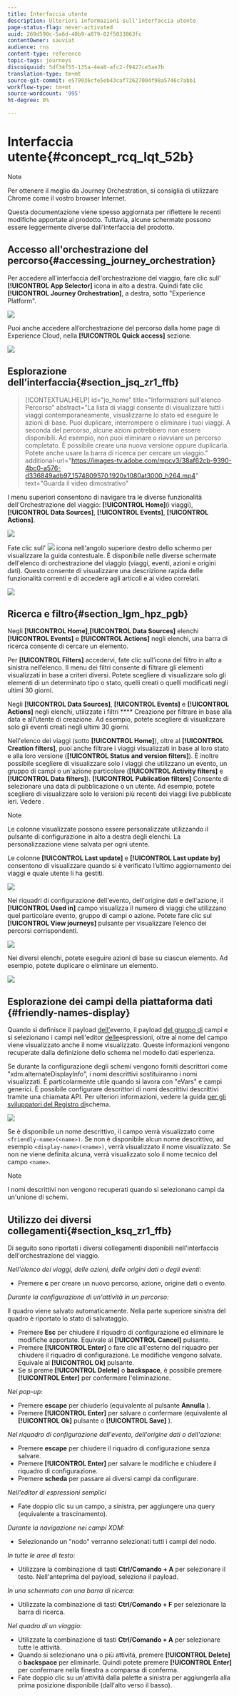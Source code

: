 ```yaml
---
title: Interfaccia utente
description: Ulteriori informazioni sull'interfaccia utente
page-status-flag: never-activated
uuid: 269d590c-5a6d-40b9-a879-02f5033863fc
contentOwner: sauviat
audience: rns
content-type: reference
topic-tags: journeys
discoiquuid: 5df34f55-135a-4ea8-afc2-f9427ce5ae7b
translation-type: tm+mt
source-git-commit: e579936cfe5eb43caf72627004f98a5746c7abb1
workflow-type: tm+mt
source-wordcount: '995'
ht-degree: 0%

---
```



# Interfaccia utente{#concept_rcq_lqt_52b}

>[!NOTE]
>
>Per ottenere il meglio da Journey Orchestration, si consiglia di utilizzare Chrome come il vostro browser Internet.
>
>Questa documentazione viene spesso aggiornata per riflettere le recenti modifiche apportate al prodotto. Tuttavia, alcune schermate possono essere leggermente diverse dall&#39;interfaccia del prodotto.

## Accesso all&#39;orchestrazione del percorso{#accessing_journey_orchestration}

Per accedere all&#39;interfaccia dell&#39;orchestrazione del viaggio, fare clic sull&#39; **[!UICONTROL App Selector]** icona in alto a destra. Quindi fate clic **[!UICONTROL Journey Orchestration]**, a destra, sotto &quot;Experience Platform&quot;.

![](../assets/journey1.png)

Puoi anche accedere all’orchestrazione del percorso dalla home page di Experience Cloud, nella **[!UICONTROL Quick access]** sezione.

![](../assets/journey1bis.png)

## Esplorazione dell’interfaccia{#section_jsq_zr1_ffb}

>[!CONTEXTUALHELP]
>id="jo_home"
>title="Informazioni sull&#39;elenco Percorso"
>abstract="La lista di viaggi consente di visualizzare tutti i viaggi contemporaneamente, visualizzarne lo stato ed eseguire le azioni di base. Puoi duplicare, interrompere o eliminare i tuoi viaggi. A seconda del percorso, alcune azioni potrebbero non essere disponibili. Ad esempio, non puoi eliminare o riavviare un percorso completato. È possibile creare una nuova versione oppure duplicarla. Potete anche usare la barra di ricerca per cercare un viaggio."
>additional-url="https://images-tv.adobe.com/mpcv3/38af62cb-9390-4bc0-a576-d336849adb97_1574809570.1920x1080at3000_h264.mp4" text="Guarda il video dimostrativo"

I menu superiori consentono di navigare tra le diverse funzionalità dell&#39;Orchestrazione del viaggio: **[!UICONTROL Home]**(i viaggi),**[!UICONTROL Data Sources]**, **[!UICONTROL Events]**, **[!UICONTROL Actions]**.

![](../assets/journey2.png)

Fate clic sull&#39; ![](../assets/icon-context.png) icona nell&#39;angolo superiore destro dello schermo per visualizzare la guida contestuale. È disponibile nelle diverse schermate dell&#39;elenco di orchestrazione del viaggio (viaggi, eventi, azioni e origini dati). Questo consente di visualizzare una descrizione rapida delle funzionalità correnti e di accedere agli articoli e ai video correlati.

![](../assets/journey2bis.png)

## Ricerca e filtro{#section_lgm_hpz_pgb}

Negli **[!UICONTROL Home]**,**[!UICONTROL Data Sources]** elenchi **[!UICONTROL Events]** e **[!UICONTROL Actions]** negli elenchi, una barra di ricerca consente di cercare un elemento.

Per **[!UICONTROL Filters]** accedervi, fate clic sull’icona del filtro in alto a sinistra nell’elenco. Il menu dei filtri consente di filtrare gli elementi visualizzati in base a criteri diversi. Potete scegliere di visualizzare solo gli elementi di un determinato tipo o stato, quelli creati o quelli modificati negli ultimi 30 giorni.

Negli **[!UICONTROL Data Sources]**, **[!UICONTROL Events]** e **[!UICONTROL Actions]** negli elenchi, utilizzate i filtri **** Creazione per filtrare in base alla data e all’utente di creazione. Ad esempio, potete scegliere di visualizzare solo gli eventi creati negli ultimi 30 giorni.

Nell&#39;elenco dei viaggi (sotto **[!UICONTROL Home]**), oltre al **[!UICONTROL Creation filters]**, puoi anche filtrare i viaggi visualizzati in base al loro stato e alla loro versione (**[!UICONTROL Status and version filters]**). È inoltre possibile scegliere di visualizzare solo i viaggi che utilizzano un evento, un gruppo di campi o un&#39;azione particolare (**[!UICONTROL Activity filters]** e **[!UICONTROL Data filters]**). **[!UICONTROL Publication filters]** Consente di selezionare una data di pubblicazione o un utente. Ad esempio, potete scegliere di visualizzare solo le versioni più recenti dei viaggi live pubblicate ieri. Vedere [](../building-journeys/using-the-journey-designer.md).

>[!NOTE]
>
>Le colonne visualizzate possono essere personalizzate utilizzando il pulsante di configurazione in alto a destra degli elenchi. La personalizzazione viene salvata per ogni utente.

Le colonne **[!UICONTROL Last update]** e **[!UICONTROL Last update by]** consentono di visualizzare quando si è verificato l’ultimo aggiornamento dei viaggi e quale utente li ha gestiti.

![](../assets/journey74.png)

Nei riquadri di configurazione dell&#39;evento, dell&#39;origine dati e dell&#39;azione, il **[!UICONTROL Used in]** campo visualizza il numero di viaggi che utilizzano quel particolare evento, gruppo di campi o azione. Potete fare clic sul **[!UICONTROL View journeys]** pulsante per visualizzare l’elenco dei percorsi corrispondenti.

![](../assets/journey3bis.png)

Nei diversi elenchi, potete eseguire azioni di base su ciascun elemento. Ad esempio, potete duplicare o eliminare un elemento.

![](../assets/journey4.png)

## Esplorazione dei campi della piattaforma dati {#friendly-names-display}

Quando si definisce il payload [dell&#39;](../event/defining-the-payload-fields.md)evento, il payload [del gruppo di](../datasource/field-groups.md) campi e si selezionano i campi nell&#39;editor [delle](../expression/expressionadvanced.md)espressioni, oltre al nome del campo viene visualizzato anche il nome visualizzato. Queste informazioni vengono recuperate dalla definizione dello schema nel modello dati esperienza.

Se durante la configurazione degli schemi vengono forniti descrittori come &quot;xdm:alternateDisplayInfo&quot;, i nomi descrittivi sostituiranno i nomi visualizzati. È particolarmente utile quando si lavora con &quot;eVars&quot; e campi generici. È possibile configurare descrittori di nomi descrittivi descrittivi tramite una chiamata API. Per ulteriori informazioni, vedere la guida [per gli sviluppatori del Registro di](https://docs.adobe.com/content/help/en/experience-platform/xdm/api/getting-started.html)schema.

![](../assets/xdm-from-descriptors.png)

Se è disponibile un nome descrittivo, il campo verrà visualizzato come `<friendly-name>(<name>)`. Se non è disponibile alcun nome descrittivo, ad esempio `<display-name>(<name>)`, verrà visualizzato il nome visualizzato. Se non ne viene definita alcuna, verrà visualizzato solo il nome tecnico del campo `<name>`.

>[!NOTE]
>
>I nomi descrittivi non vengono recuperati quando si selezionano campi da un&#39;unione di schemi.

## Utilizzo dei diversi collegamenti{#section_ksq_zr1_ffb}

Di seguito sono riportati i diversi collegamenti disponibili nell&#39;interfaccia dell&#39;orchestrazione del viaggio.

_Nell&#39;elenco dei viaggi, delle azioni, delle origini dati o degli eventi:_

* Premere **c** per creare un nuovo percorso, azione, origine dati o evento.

_Durante la configurazione di un&#39;attività in un percorso:_

Il quadro viene salvato automaticamente. Nella parte superiore sinistra del quadro è riportato lo stato di salvataggio.

* Premere **Esc** per chiudere il riquadro di configurazione ed eliminare le modifiche apportate. Equivale al **[!UICONTROL Cancel]** pulsante.
* Premere **[!UICONTROL Enter]** o fare clic all&#39;esterno del riquadro per chiudere il riquadro di configurazione. Le modifiche vengono salvate. Equivale al **[!UICONTROL Ok]** pulsante.
* Se si preme **[!UICONTROL Delete]** o **backspace**, è possibile premere **[!UICONTROL Enter]** per confermare l&#39;eliminazione.

_Nei pop-up:_

* Premere **escape** per chiuderlo (equivalente al pulsante **Annulla** ).
* Premere **[!UICONTROL Enter]** per salvare o confermare (equivalente al **[!UICONTROL Ok]** pulsante o **[!UICONTROL Save]** ).

_Nel riquadro di configurazione dell&#39;evento, dell&#39;origine dati o dell&#39;azione:_

* Premere **escape** per chiudere il riquadro di configurazione senza salvare.
* Premere **[!UICONTROL Enter]** per salvare le modifiche e chiudere il riquadro di configurazione.
* Premere **scheda** per passare ai diversi campi da configurare.

_Nell&#39;editor di espressioni semplici_

* Fate doppio clic su un campo, a sinistra, per aggiungere una query (equivalente a trascinamento).

_Durante la navigazione nei campi XDM:_

* Selezionando un &quot;nodo&quot; verranno selezionati tutti i campi del nodo.

_In tutte le aree di testo:_

* Utilizzare la combinazione di tasti **Ctrl/Comando + A** per selezionare il testo. Nell&#39;anteprima del payload, seleziona il payload.

_In una schermata con una barra di ricerca:_

* Utilizzate la combinazione di tasti **Ctrl/Comando + F** per selezionare la barra di ricerca.

_Nel quadro di un viaggio:_

* Utilizzate la combinazione di tasti **Ctrl/Comando + A** per selezionare tutte le attività.
* Quando si selezionano una o più attività, premere **[!UICONTROL Delete]** o **backspace** per eliminarle. Quindi potete premere **[!UICONTROL Enter]** per confermare nella finestra a comparsa di conferma.
* Fate doppio clic su un&#39;attività dalla palette a sinistra per aggiungerla alla prima posizione disponibile (dall&#39;alto verso il basso).
